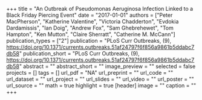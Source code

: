 +++
title = "An Outbreak of Pseudomonas Aeruginosa Infection Linked to a Black Friday Piercing Event"
date = "2017-01-01"
authors = ["Peter MacPherson", "Katherine Valentine", "Victoria Chadderton", "Evdokia Dardamissis", "Ian Doig", "Andrew Fox", "Sam Ghebrehewet", "Tom Hampton", "Ken Mutton", "Claire Sherratt", "Catherine M. McCann"]
publication_types = ["2"]
publication = "PLoS Curr Outbreaks, (9), https://doi.org/10.1371/currents.outbreaks.51af24797f6f856a9861b5ddabc7db58"
publication_short = "PLoS Curr Outbreaks, (9), https://doi.org/10.1371/currents.outbreaks.51af24797f6f856a9861b5ddabc7db58"
abstract = ""
abstract_short = ""
image_preview = ""
selected = false
projects = []
tags = []
url_pdf = "NA"
url_preprint = ""
url_code = ""
url_dataset = ""
url_project = ""
url_slides = ""
url_video = ""
url_poster = ""
url_source = ""
math = true
highlight = true
[header]
image = ""
caption = ""
+++
